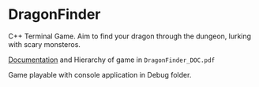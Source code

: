 # DragonFinder
C++ Terminal Game. Aim to find your dragon through the dungeon, lurking with scary monsteros.

[Documentation](DragonFinder_DOC.pdf) and Hierarchy of game in `DragonFinder_DOC.pdf`

Game playable with console application in Debug folder.
